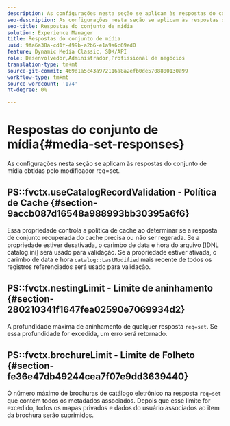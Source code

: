 ```yaml
---
description: As configurações nesta seção se aplicam às respostas do conjunto de mídia obtidas pelo modificador req=set.
seo-description: As configurações nesta seção se aplicam às respostas do conjunto de mídia obtidas pelo modificador req=set.
seo-title: Respostas do conjunto de mídia
solution: Experience Manager
title: Respostas do conjunto de mídia
uuid: 9fa6a38a-cd1f-499b-a2b6-e1a9a6c69ed0
feature: Dynamic Media Classic, SDK/API
role: Desenvolvedor,Administrador,Profissional de negócios
translation-type: tm+mt
source-git-commit: 469d1a5c43a972116a8a2efb0de5708800130a99
workflow-type: tm+mt
source-wordcount: '174'
ht-degree: 0%

---
```



# Respostas do conjunto de mídia{#media-set-responses}

As configurações nesta seção se aplicam às respostas do conjunto de mídia obtidas pelo modificador req=set.

## PS::fvctx.useCatalogRecordValidation - Política de Cache {#section-9accb087d16548a988993bb30395a6f6}

Essa propriedade controla a política de cache ao determinar se a resposta de conjunto recuperada do cache precisa ou não ser regerada. Se a propriedade estiver desativada, o carimbo de data e hora do arquivo [!DNL catalog.ini] será usado para validação. Se a propriedade estiver ativada, o carimbo de data e hora `catalog::LastModified` mais recente de todos os registros referenciados será usado para validação.

## PS::fvctx.nestingLimit - Limite de aninhamento {#section-280210341f1647fea02590e7069934d2}

A profundidade máxima de aninhamento de qualquer resposta `req=set`. Se essa profundidade for excedida, um erro será retornado.

## PS::fvctx.brochureLimit - Limite de Folheto {#section-fe36e47db49244cea7f07e9dd3639440}

O número máximo de brochuras de catálogo eletrônico na resposta `req=set` que contém todos os metadados associados. Depois que esse limite for excedido, todos os mapas privados e dados do usuário associados ao item da brochura serão suprimidos.
